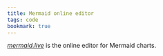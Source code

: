 ```yaml
---
title: Mermaid online editor
tags: code
bookmark: true
---
```

[<cite>mermaid.live</cite>](https://mermaid.live) is the online editor for Mermaid charts.